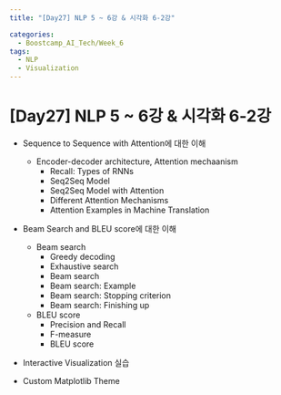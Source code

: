 ```yaml
---
title: "[Day27] NLP 5 ~ 6강 & 시각화 6-2강"

categories:
  - Boostcamp_AI_Tech/Week_6
tags:
  - NLP
  - Visualization
---
```


# [Day27] NLP 5 ~ 6강 & 시각화 6-2강

* Sequence to Sequence with Attention에 대한 이해
  * Encoder-decoder architecture, Attention mechaanism
    * Recall: Types of RNNs
    * Seq2Seq Model
    * Seq2Seq Model with Attention
    * Different Attention Mechanisms
    * Attention Examples in Machine Translation
  
* Beam Search and BLEU score에 대한 이해
  * Beam search
    * Greedy decoding
    * Exhaustive search
    * Beam search
    * Beam search: Example
    * Beam search: Stopping criterion
    * Beam search: Finishing up
  * BLEU score
    * Precision and Recall
    * F-measure
    * BLEU score
    
* Interactive Visualization 실습

* Custom Matplotlib Theme